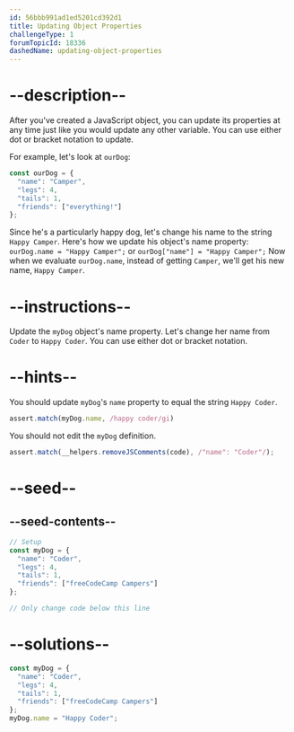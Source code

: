 ```yaml
---
id: 56bbb991ad1ed5201cd392d1
title: Updating Object Properties
challengeType: 1
forumTopicId: 18336
dashedName: updating-object-properties
---
```


# --description--

After you've created a JavaScript object, you can update its properties at any time just like you would update any other variable. You can use either dot or bracket notation to update.

For example, let's look at `ourDog`:

```js
const ourDog = {
  "name": "Camper",
  "legs": 4,
  "tails": 1,
  "friends": ["everything!"]
};
```

Since he's a particularly happy dog, let's change his name to the string `Happy Camper`. Here's how we update his object's name property: `ourDog.name = "Happy Camper";` or `ourDog["name"] = "Happy Camper";` Now when we evaluate `ourDog.name`, instead of getting `Camper`, we'll get his new name, `Happy Camper`.

# --instructions--

Update the `myDog` object's name property. Let's change her name from `Coder` to `Happy Coder`. You can use either dot or bracket notation.

# --hints--

You should update `myDog`'s `name` property to equal the string `Happy Coder`.

```js
assert.match(myDog.name, /happy coder/gi)
```

You should not edit the `myDog` definition.

```js
assert.match(__helpers.removeJSComments(code), /"name": "Coder"/);
```

# --seed--

## --seed-contents--

```js
// Setup
const myDog = {
  "name": "Coder",
  "legs": 4,
  "tails": 1,
  "friends": ["freeCodeCamp Campers"]
};

// Only change code below this line

```

# --solutions--

```js
const myDog = {
  "name": "Coder",
  "legs": 4,
  "tails": 1,
  "friends": ["freeCodeCamp Campers"]
};
myDog.name = "Happy Coder";
```
